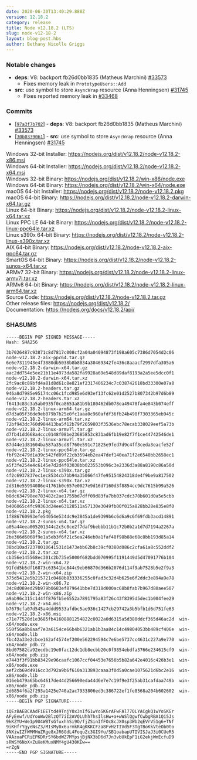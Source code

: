 ```yaml
---
date: 2020-06-30T13:40:29.888Z
version: 12.18.2
category: release
title: Node v12.18.2 (LTS)
slug: node-v12-18-2
layout: blog-post.hbs
author: Bethany Nicolle Griggs
---
```


### Notable changes

* **deps**: V8: backport fb26d0bb1835 (Matheus Marchini) [#33573](https://github.com/nodejs/node/pull/33573)
  * Fixes memory leak in `PrototypeUsers::Add`
* **src**: use symbol to store `AsyncWrap` resource (Anna Henningsen) [#31745](https://github.com/nodejs/node/pull/31745)
  * Fixes reported memory leak in [#33468](https://github.com/nodejs/node/issues/33468)

### Commits

* [[`97a3f7b702`](https://github.com/nodejs/node/commit/97a3f7b702)] - **deps**: V8: backport fb26d0bb1835 (Matheus Marchini) [#33573](https://github.com/nodejs/node/pull/33573)
* [[`30b0339061`](https://github.com/nodejs/node/commit/30b0339061)] - **src**: use symbol to store `AsyncWrap` resource (Anna Henningsen) [#31745](https://github.com/nodejs/node/pull/31745)

Windows 32-bit Installer: https://nodejs.org/dist/v12.18.2/node-v12.18.2-x86.msi \
Windows 64-bit Installer: https://nodejs.org/dist/v12.18.2/node-v12.18.2-x64.msi \
Windows 32-bit Binary: https://nodejs.org/dist/v12.18.2/win-x86/node.exe \
Windows 64-bit Binary: https://nodejs.org/dist/v12.18.2/win-x64/node.exe \
macOS 64-bit Installer: https://nodejs.org/dist/v12.18.2/node-v12.18.2.pkg \
macOS 64-bit Binary: https://nodejs.org/dist/v12.18.2/node-v12.18.2-darwin-x64.tar.gz \
Linux 64-bit Binary: https://nodejs.org/dist/v12.18.2/node-v12.18.2-linux-x64.tar.xz \
Linux PPC LE 64-bit Binary: https://nodejs.org/dist/v12.18.2/node-v12.18.2-linux-ppc64le.tar.xz \
Linux s390x 64-bit Binary: https://nodejs.org/dist/v12.18.2/node-v12.18.2-linux-s390x.tar.xz \
AIX 64-bit Binary: https://nodejs.org/dist/v12.18.2/node-v12.18.2-aix-ppc64.tar.gz \
SmartOS 64-bit Binary: https://nodejs.org/dist/v12.18.2/node-v12.18.2-sunos-x64.tar.xz \
ARMv7 32-bit Binary: https://nodejs.org/dist/v12.18.2/node-v12.18.2-linux-armv7l.tar.xz \
ARMv8 64-bit Binary: https://nodejs.org/dist/v12.18.2/node-v12.18.2-linux-arm64.tar.xz \
Source Code: https://nodejs.org/dist/v12.18.2/node-v12.18.2.tar.gz \
Other release files: https://nodejs.org/dist/v12.18.2/ \
Documentation: https://nodejs.org/docs/v12.18.2/api/

### SHASUMS

```
-----BEGIN PGP SIGNED MESSAGE-----
Hash: SHA256

3b7026487c93871c8d7817c008cf2a04a04094873f198a605c7386d7054d2c06  node-v12.18.2-aix-ppc64.tar.gz
6e6e7311943e4f3880db5038b8b8034a30469342fe436c8aaacf2997dfa305a6  node-v12.18.2-darwin-x64.tar.gz
aac2dd754e5ee21b11e4973da582fa9928a69e548d89daf8193a2a5ee5dcc0f1  node-v12.18.2-darwin-x64.tar.xz
2fc9ac8c89bfd4a81d8d61c8e821ef2317406234c7c038742618bd33300e07a8  node-v12.18.2-headers.tar.gz
946a8d7985e95174cc06c1fcd985e6d93ef13fc62e01d2527b807342b97d6b89  node-v12.18.2-headers.tar.xz
f6413c83c3a5ab0935f0ca8653a81b9b180462db078ea49478fa4e843b074eff  node-v12.18.2-linux-arm64.tar.gz
d7d3a05f36de9eb079b7b25e0fc1aaa0c960afdf36fb24b498f7303365eb945c  node-v12.18.2-linux-arm64.tar.xz
72bf943dc760d984413ba5f12b79f2659803f3536ebc78ecab338029eef5a73b  node-v12.18.2-linux-armv7l.tar.gz
d7fb41dd668a4ccc0148f08be23685853c831ad6fb19e82f7f1ce44742546de1  node-v12.18.2-linux-armv7l.tar.xz
87d44e1d81604ba587a35cd8f760e591c71825e9fed7d9c4ff3ceda3eacfe52f  node-v12.18.2-linux-ppc64le.tar.gz
fbf92c479d1a39c542fd09f22cb3594eb2ea47def140ea71f2e6540bb2658ec1  node-v12.18.2-linux-ppc64le.tar.xz
a5f3fe254e4c6145e7d2d4f03038bb023553b096c3e2336d3a88a8190c86a50d  node-v12.18.2-linux-s390x.tar.gz
4f2c6937837ec1ec8534cb7bb94a35066f47fe95154824318de4f9be9a817502  node-v12.18.2-linux-s390x.tar.xz
2d316e55994086e41761b0c657e0027e9d16d7160d3f8854cc9dc7615b99a526  node-v12.18.2-linux-x64.tar.gz
b8dc634798ee783482c2ae1755bd7dff09d83fa7bb037cdc370b601d0a5e5cbb  node-v12.18.2-linux-x64.tar.xz
b406065c4fc99363d24ee63128511a57130e3049fb00f015a828bb28e835e8f0  node-v12.18.2.pkg
1f886760993efe54054e534dc9e3845a1de9399b6c6d6a9c6f69fdb3acd14891  node-v12.18.2-sunos-x64.tar.gz
a05a44eea005201344c2c5c0ce2f7daf9bebbb11b1c72b0b2a1d7d7194a2267a  node-v12.18.2-sunos-x64.tar.xz
2be366d6068f9e1a5eb3f6f21c5ea246eb0a1faf48f98b88e68c8bb193d85a14  node-v12.18.2.tar.gz
38bd10ad72370010641531d1473ebb62b8c39cf0380d086c2cfa61a8c552ddf2  node-v12.18.2.tar.xz
cb356e145568ec301c2b735e5000f682bdd070995f1191449d5d47091776b104  node-v12.18.2-win-x64.7z
91fdd5b5df16873c63541bc844c9eb66870d366b2076d114f9ab7528b5e2f9a3  node-v12.18.2-win-x64.zip
375d5412e5b215721c0468b833336255c0fad3c32d4b625e6f2ddc3e894a9e78  node-v12.18.2-win-x86.7z
34c8d089ed29b979b0683ef879641bbe7d318d000ac68b8fab7b967d80aee507  node-v12.18.2-win-x86.zip
a9ab96c315c144ff876fb5e6552a7891795a83f26c43f8395d5dec1b004fee29  node-v12.18.2-x64.msi
b7679cfa07d545a4ddd9533afdbc5ae936c1427cb29742a3b5bfb1d6d751fe63  node-v12.18.2-x86.msi
c71e77520d1e3685fb41608881254822c0022a0d6315a5d380ddcf365d46ac2d  win-x64/node.exe
550f56a8b8aaf7e3a6154ce66b4b6321ab1b3aa84c14c49804053bb489cf406e  win-x64/node.lib
fbc42a33e2cbce162af4574ef200e562294594c7e6be5737cc4631c227a9e770  win-x64/node_pdb.7z
8bd07582ca92ecdbc19e0fac12dc1db8ecbb20c0f9854ebdfa3766e234615cf9  win-x64/node_pdb.zip
e7443f3f91bb83429e96caafc1067ccf04453e7656b5b82a642e4016c426b3e1  win-x86/node.exe
aef2cb69d4916cc3d792a9b6f610a313893caaa3f0d5a0cae1075621d6bc2e16  win-x86/node.lib
016eb479a65bc64617de44d256690eda44d6e7e7c19f9e3f25ab31cafdaa749b  win-x86/node_pdb.7z
2d6854f6a2f293a1425e740a2ac7933806ed3c386722ef1fe8568a204b602602  win-x86/node_pdb.zip
-----BEGIN PGP SIGNATURE-----

iQEzBAEBCAAdFiEETtd49TnjY0x3nIfG1wYoSKGrAFwFAl77QLYACgkQ1wYoSKGr
AFyEewf/UdYooWw2BlzQT7iI2AVQLUhh7hsIlsHw+a+wWSlQgwfCwbgRBA1Qi5Js
9kKZYU+We1p9U4W8TsGfuxhhSi9O/fjZSinIfFOc8cJX0sp3Wb2qEVrV51g6+TNf
9iKHfrYgyeNsZ3/M1sMy0x6urmkR4gKKKCFza8FvHzTIVd5F3TgTBoKkVteOb0to
8NXiwIZfWMMHuZRge8xJR6GdL4FoquZc3GI9Yu/SB1oabapUTIVISJaJ3i0CUeR5
VAAzoaPCRiEPKDRrSY6bdWZ7MYpsjBjNX3bD6d7Jn3vbUkEpF1iG2ekjWmEcfuD9
sRWSY6NoX+ZuXeKMuxNMY4gU430KEw==
=rZgN
-----END PGP SIGNATURE-----

```
